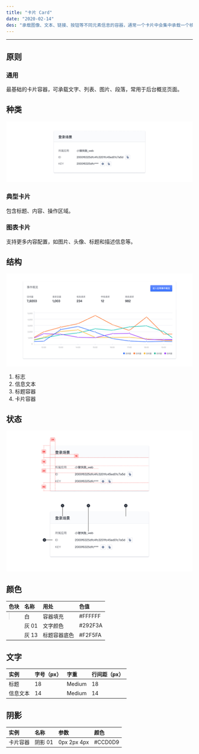 ```yaml
---
title: "卡片 Card"
date: "2020-02-14"
des: "承载图像、文本、链接、按钮等不同元素信息的容器，通常一个卡片中会集中承载一个核心功能。不同卡片各司其职，组合在一起构成功能性的页面。"
---
```


---

## 原则

### 通用

最基础的卡片容器，可承载文字、列表、图片、段落，常用于后台概览页面。

## 种类

![card-1](card-1.jpg)

### 典型卡片

包含标题、内容、操作区域。

### 图表卡片

支持更多内容配置，如图片、头像、标题和描述信息等。

## 结构

![card-2](card-2.jpg)

1. 标志
2. 信息文本
3. 标题容器
4. 卡片容器

## 状态

![card-3](card-3.jpg)

## 颜色

| 色块                                                                                                      | 名称  | 用处         | 色值    |
| :-------------------------------------------------------------------------------------------------------- | :---- | :----------- | :------ |
| <span class="colorBlock" style="background-color: #ffffff; border: 1px solid rgba(0, 0, 0, 0.1);"></span> | 白    | 容器填充     | #FFFFFF |
| <span class="colorBlock" style="background-color: #292F3A;"></span>                                       | 灰 01 | 文字颜色     | #292F3A |
| <span class="colorBlock" style="background-color: #F2F5FA;"></span>                                       | 灰 13 | 标题容器底色 | #F2F5FA |

## 文字

| 实例     | 字号（px） | 字重   | 行间距（px） |
| :------- | :--------- | :----- | :----------- |
| 标题     | 18         | Medium | 18           |
| 信息文本 | 14         | Medium | 14           |

## 阴影

| 实例     | 名称    | 参数        | 颜色    |
| :------- | :------ | :---------- | :------ |
| 卡片容器 | 阴影 01 | 0px 2px 4px | #CCD0D9 |
